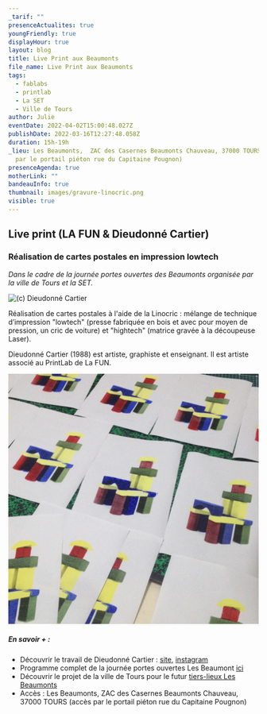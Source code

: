 ```yaml
---
_tarif: ""
presenceActualites: true
youngFriendly: true
displayHour: true
layout: blog
title: Live Print aux Beaumonts
file_name: Live Print aux Beaumonts
tags:
  - fablabs
  - printlab
  - La SET
  - Ville de Tours
author: Julie
eventDate: 2022-04-02T15:00:48.027Z
publishDate: 2022-03-16T12:27:48.058Z
duration: 15h-19h
_lieu: Les Beaumonts,  ZAC des Casernes Beaumonts Chauveau, 37000 TOURS (accès
  par le portail piéton rue du Capitaine Pougnon)
presenceAgenda: true
motherLink: ""
bandeauInfo: true
thumbnail: images/gravure-linocric.png
visible: true
---
```

## Live print (LA FUN & Dieudonné Cartier)

### Réalisation de cartes postales en impression lowtech
*Dans le cadre de la journée portes ouvertes des Beaumonts organisée par la ville de Tours et la SET.*

![(c) Dieudonné Cartier](images/gravure-linocric.png "(c) Dieudonné Cartier")

Réalisation de cartes postales à l'aide de la Linocric : mélange de technique d’impression "lowtech" (presse fabriquée en bois et avec pour moyen de pression, un cric de voiture) et "hightech" (matrice gravée à la découpeuse Laser).

Dieudonné Cartier (1988) est artiste, graphiste et enseignant. Il est artiste associé au PrintLab de La FUN.

![(c) Dieudonné Cartier](images/scul-struc-1.png "(c) Dieudonné Cartier")

##### En savoir + :

* Découvrir le travail de Dieudonné Cartier : [site](http://www.dieudonnécartier.com/), [instagram](https://www.instagram.com/dieudonnecartier/)
* Programme complet de la journée portes ouvertes Les Beaumont [ici](https://fb.me/e/5n5s0FYAa)
* Découvrir le projet de la ville de Tours pour le futur [tiers-lieux Les Beaumonts](https://magazine.tours.fr/actualites/les-beaumonts-un-tiers-lieu-a-inventer-ensemble/?fbclid=IwAR2IMSQPOl_1w2yzyNGMttIgNFnpa6pxU0sBjNDmbPvlkmoe3OL6uRlUQPw)
* Accès : Les Beaumonts, ZAC des Casernes Beaumonts Chauveau, 37000 TOURS (accès par le portail piéton rue du Capitaine Pougnon)